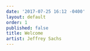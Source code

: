 ```yaml
---
date: '2017-07-25 16:12 -0400'
layout: default
order: 1
published: false
title: Welcome
artist: Jeffrey Sachs
---
```

